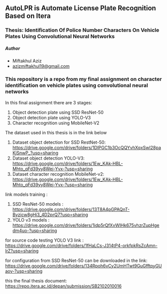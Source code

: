 ## AutoLPR is Automate License Plate Recognition Based on Itera

### Thesis: Identification Of Police Number Characters On Vehicle Plates Using Convolutional Neural Networks
##### Author
- Miftakhul Aziz
- azizmiftakhul19@gmail.com
  
### This repository is a repo from my final assignment on character identification on vehicle plates using convolutional neural networks
In this final assignment there are 3 stages:
1. Object detection plate using SSD ResNet-50
2. Object detection plate using YOLO-V3
3. Character recognition using MobileNet-V2

The dataset used in this thesis is in the link below
1. Dataset object detection for SSD RestNet-50: https://drive.google.com/drive/folders/1DlPGC1b3OcQQYvhXqxSwI28paKjSnwP_?usp=sharing
2. Dataset object detection YOLO-V3: https://drive.google.com/drive/folders/1Ew_KAk-HBL-Mhto_qFd39yy8Wej-Yvx-?usp=sharing
3. Dataset character recognition MobileNet-v2: https://drive.google.com/drive/folders/1Ew_KAk-HBL-Mhto_qFd39yy8Wej-Yvx-?usp=sharing

link models training :
1. SSD ResNet-50 models : https://drive.google.com/drive/folders/13T8A4pGPAQnT-Byzicw8gHi3_4D2prQ7?usp=sharing
2. YOLO v3 models : https://drive.google.com/drive/folders/1idp5rQfXvWIHk675vhzrZupHgedm4uo-?usp=sharing

for source code testing YOLO V3 link : 
https://drive.google.com/drive/folders/1fHaLCs-J314tP4-orkfpkRsZcAmn-IrZ?usp=sharing

for configuration from SSD ResNet-50 can be downloaded in the link: https://drive.google.com/drive/folders/134Rpoh6vCy2UmHTwt9GuGfftpyGUaov-?usp=sharing

this the final thesis document: https://repo.itera.ac.id/depan/submission/SB2102010016
